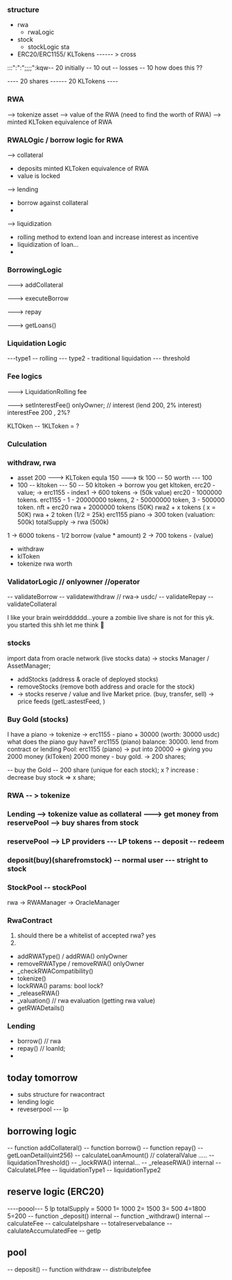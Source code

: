 ### structure

- rwa
  - rwaLogic
- stock
  - stockLogic
    sta
- ERC20/ERC1155/ KLTokens ------ > cross

:::":":";;;;":kqw-- 20 initially
-- 10 out -- losses
-- 10 how does this ??

---- 20 shares ------ 20 KLTokens ----

### RWA

--> tokenize asset
--> value of the RWA (need to find the worth of RWA)
--> minted KLToken equivalence of RWA

### RWALOgic / borrow logic for RWA

--> collateral

- deposits minted KLToken equivalence of RWA
- value is locked

--> lending

- borrow against collateral
-

--> liquidization

- rolling method to extend loan and increase interest as incentive
- liquidization of loan...
-

### BorrowingLogic

---> addCollateral

---> executeBorrow

---> repay

---> getLoans()

### Liquidation Logic

---type1 -- rolling
--- type2 - traditional liquidation
--- threshold

### Fee logics

---> LiquidationRolling fee

---> setInterestFee() onlyOwner; // interest (lend 200, 2% interest) interestFee
200 , 2%?

KLTOken -- 1KLToken = ?

### Culculation

### withdraw, rwa

- asset 200 ---> KLToken equla 150 ---> tk 100 -- 50 worth --- 100
- 100 -- kltoken --- 50 -- 50
  kltoken -> borrow you get kltoken,
  erc20 - value; ->
  erc1155 - index1 -> 600 tokens -> (50k value)
  erc20 - 1000000 tokens.
  erc1155 - 1 - 20000000 tokens,
  2 - 50000000 token,
  3 - 500000 token.
  nft + erc20
  rwa + 2000000 tokens (50K)
  rwa2 + x tokens ( x = 50K)
  rwa + 2 token (1/2 = 25k)
  erc1155 piano -> 300 token (valuation: 500k) totalSupply -> rwa (500k)

1 -> 6000 tokens - 1/2 borrow (value \* amount)
2 -> 700 tokens - (value)

- withdraw
- klToken
- tokenize rwa worth

### ValidatorLogic // onlyowner //operator

-- validateBorrow
-- validatewithdraw // rwa-> usdc/
-- validateRepay
-- validateCollateral

I like your brain weirdddddd...youre a zombie
live share is not for this yk. you started this shh let me think 🤫

### stocks

import data from oracle network (live stocks data)
-> stocks Manager / AssetManager;

- addStocks (address & oracle of deployed stocks)
- removeStocks (remove both address and oracle for the stock)
- -> stocks reserve / value and live Market price. (buy, transfer, sell)
  -> price feeds (getL:astestFeed, )

### Buy Gold (stocks)

I have a piano -> tokenize -> erc1155 - piano + 30000 (worth: 30000 usdc)
what does the piano guy have? erc1155 (piano) balance: 30000.
lend from contract or lending Pool: erc1155 (piano) -> put into 20000 -> giving you 2000 money (klToken)
2000 money - buy gold. -> 200 shares;

-- buy the Gold -- 200 share (unique for each stock); x ? increase : decrease
buy stock => x share;

### RWA -- > tokenize

### Lending --> tokenize value as collateral ---> get money from reservePool --> buy shares from stock

### reservePool --> LP providers --- LP tokens -- deposit -- redeem

### deposit(buy)(sharefromstock) -- normal user --- stright to stock

### StockPool -- stockPool

rwa -> RWAManager -> OracleManager

### RwaContract

1. should there be a whitelist of accepted rwa? yes
2.

- addRWAType() / addRWA() onlyOwner
- removeRWAType / removeRWA() onlyOwner
- \_checkRWACompatibility()
- tokenize()
- lockRWA() params: bool lock?
- \_releaseRWA()
- \_valuation() // rwa evaluation (getting rwa value)
- getRWADetails()

### Lending

- borrow() // rwa
- repay() // loanId;
-
## today tomorrow
- subs structure for rwacontract
- lending logic
- reveserpool --- lp

## borrowing logic
-- function addCollateral() 
-- function borrow()
-- function repay()
-- getLoanDetail(uint256)
-- calculateLoanAmount() // colateralValue .....
-- liquidationThreshold()
-- _lockRWA() internal...
-- _releaseRWA() internal
-- CalculateLPfee
-- liquidationType1
-- liquidationType2

## reserve logic (ERC20)
----poool--- 5 lp  totalSupply = 5000  1= 1000 2= 1500 3= 500 4=1800 5=200
-- function _deposit() internal
-- function _withdraw() internal
-- calculateFee
-- calculatelpshare
-- totalreservebalance
-- calulateAccumulatedFee
-- getlp

## pool
-- deposit()
-- function withdraw
-- distributelpfee
                                                                                                                        